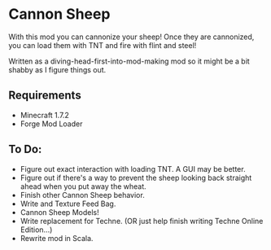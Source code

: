 Cannon Sheep
================

With this mod you can cannonize your sheep!  Once they are cannonized, you can load them with TNT and fire with flint and steel!

Written as a diving-head-first-into-mod-making mod so it might be a bit shabby as I figure things out.

## Requirements

- Minecraft 1.7.2
- Forge Mod Loader

## To Do:

- Figure out exact interaction with loading TNT.  A GUI may be better.
- Figure out if there's a way to prevent the sheep looking back straight ahead when you put away the wheat.
- Finish other Cannon Sheep behavior.
- Write and Texture Feed Bag.
- Cannon Sheep Models!
- Write replacement for Techne. (OR just help finish writing Techne Online Edition...)
- Rewrite mod in Scala.
